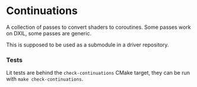 # Continuations

A collection of passes to convert shaders to coroutines.
Some passes work on DXIL, some passes are generic.

This is supposed to be used as a submodule in a driver repository.

### Tests

Lit tests are behind the `check-continuations` CMake target, they can be run with `make check-continuations`.
